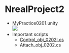 # NrealProject2
- MyPractice0201.unity<br>
[![](https://img.youtube.com/vi/1syE4BX_qFw/0.jpg)](https://www.youtube.com/watch?v=1syE4BX_qFw)
- Important scripts
  - [Control_obj_0202l.cs](https://github.com/UetaKento/diary/blob/main/2022/0721/Memo.md#control_obj_0202lcs)
  - Attach_obj_0202.cs
  

